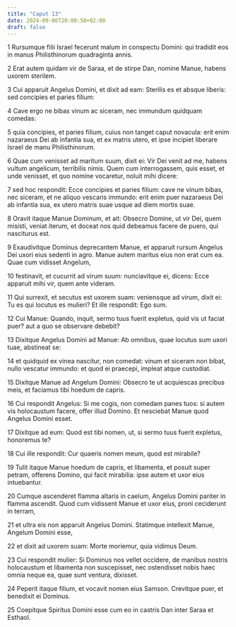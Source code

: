 ```yaml
---
title: "Caput 13"
date: 2024-09-06T20:00:50+02:00
draft: false
---
```



1 Rursumque filii Israel fecerunt malum in conspectu Domini: qui tradidit eos in manus Philisthinorum quadraginta annis.

2 Erat autem quidam vir de Saraa, et de stirpe Dan, nomine Manue, habens uxorem sterilem.

3 Cui apparuit Angelus Domini, et dixit ad eam: Sterilis es et absque liberis: sed concipies et paries filium:

4 Cave ergo ne bibas vinum ac siceram, nec immundum quidquam comedas:

5 quia concipies, et paries filium, cuius non tanget caput novacula: erit enim nazaraeus Dei ab infantia sua, et ex matris utero, et ipse incipiet liberare Israel de manu Philisthinorum.

6 Quae cum venisset ad maritum suum, dixit ei: Vir Dei venit ad me, habens vultum angelicum, terribilis nimis. Quem cum interrogassem, quis esset, et unde venisset, et quo nomine vocaretur, noluit mihi dicere:

7 sed hoc respondit: Ecce concipies et paries filium: cave ne vinum bibas, nec siceram, et ne aliquo vescaris immundo: erit enim puer nazaraeus Dei ab infantia sua, ex utero matris suae usque ad diem mortis suae.

8 Oravit itaque Manue Dominum, et ait: Obsecro Domine, ut vir Dei, quem misisti, veniat iterum, et doceat nos quid debeamus facere de puero, qui nasciturus est.

9 Exaudivitque Dominus deprecantem Manue, et apparuit rursum Angelus Dei uxori eius sedenti in agro. Manue autem maritus eius non erat cum ea. Quae cum vidisset Angelum,

10 festinavit, et cucurrit ad virum suum: nunciavitque ei, dicens: Ecce apparuit mihi vir, quem ante videram.

11 Qui surrexit, et secutus est uxorem suam: veniensque ad virum, dixit ei: Tu es qui locutus es mulieri? Et ille respondit: Ego sum.

12 Cui Manue: Quando, inquit, sermo tuus fuerit expletus, quid vis ut faciat puer? aut a quo se observare debebit?

13 Dixitque Angelus Domini ad Manue: Ab omnibus, quae locutus sum uxori tuae, abstineat se:

14 et quidquid ex vinea nascitur, non comedat: vinum et siceram non bibat, nullo vescatur immundo: et quod ei praecepi, impleat atque custodiat.

15 Dixitque Manue ad Angelum Domini: Obsecro te ut acquiescas precibus meis, et faciamus tibi hoedum de capris.

16 Cui respondit Angelus: Si me cogis, non comedam panes tuos: si autem vis holocaustum facere, offer illud Domino. Et nesciebat Manue quod Angelus Domini esset.

17 Dixitque ad eum: Quod est tibi nomen, ut, si sermo tuus fuerit expletus, honoremus te?

18 Cui ille respondit: Cur quaeris nomen meum, quod est mirabile?

19 Tulit itaque Manue hoedum de capris, et libamenta, et posuit super petram, offerens Domino, qui facit mirabilia: ipse autem et uxor eius intuebantur.

20 Cumque ascenderet flamma altaris in caelum, Angelus Domini pariter in flamma ascendit. Quod cum vidissent Manue et uxor eius, proni ceciderunt in terram,

21 et ultra eis non apparuit Angelus Domini. Statimque intellexit Manue, Angelum Domini esse,

22 et dixit ad uxorem suam: Morte moriemur, quia vidimus Deum.

23 Cui respondit mulier: Si Dominus nos vellet occidere, de manibus nostris holocaustum et libamenta non suscepisset, nec ostendisset nobis haec omnia neque ea, quae sunt ventura, dixisset.

24 Peperit itaque filium, et vocavit nomen eius Samson. Crevitque puer, et benedixit ei Dominus.

25 Coepitque Spiritus Domini esse cum eo in castris Dan inter Saraa et Esthaol.

